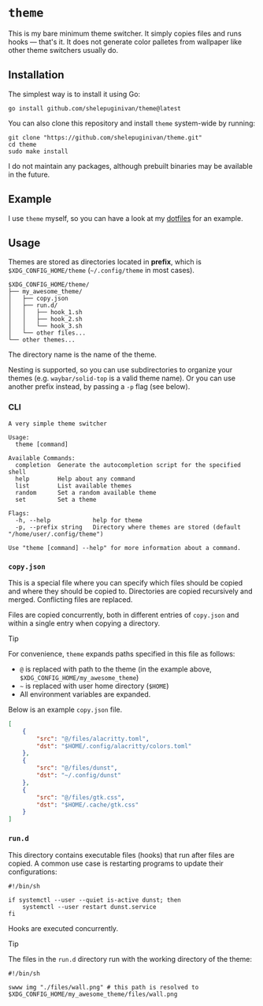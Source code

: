 # `theme`

This is my bare minimum theme switcher. It simply copies files and runs hooks &mdash; that's it.
It does not generate color palletes from wallpaper like other theme switchers usually do.

## Installation

The simplest way is to install it using Go:

```shell
go install github.com/shelepuginivan/theme@latest
```

You can also clone this repository and install `theme` system-wide by running:

```shell
git clone "https://github.com/shelepuginivan/theme.git"
cd theme
sudo make install
```

I do not maintain any packages, although prebuilt binaries may be available in the future.

## Example

I use `theme` myself, so you can have a look at my [dotfiles](https://github.com/shelepuginivan/dotfiles/tree/main/.config/theme) for an example.

## Usage

Themes are stored as directories located in **prefix**, which is `$XDG_CONFIG_HOME/theme` (`~/.config/theme` in most cases).

```
$XDG_CONFIG_HOME/theme/
├── my_awesome_theme/
│   ├── copy.json
│   ├── run.d/
│   │   ├── hook_1.sh
│   │   ├── hook_2.sh
│   │   └── hook_3.sh
│   └── other files...
└── other themes...
```

The directory name is the name of the theme.

Nesting is supported, so you can use subdirectories to organize your themes (e.g. `waybar/solid-top` is a valid theme name).
Or you can use another prefix instead, by passing a `-p` flag (see below).

### CLI

```
A very simple theme switcher

Usage:
  theme [command]

Available Commands:
  completion  Generate the autocompletion script for the specified shell
  help        Help about any command
  list        List available themes
  random      Set a random available theme
  set         Set a theme

Flags:
  -h, --help            help for theme
  -p, --prefix string   Directory where themes are stored (default "/home/user/.config/theme")

Use "theme [command] --help" for more information about a command.
```

### `copy.json`

This is a special file where you can specify which files should be copied and where they should be copied to.
Directories are copied recursively and merged. Conflicting files are replaced.

Files are copied concurrently, both in different entries of `copy.json` and within a single entry when copying a directory.

> [!TIP]
> For convenience, `theme` expands paths specified in this file as follows:
> - `@` is replaced with path to the theme (in the example above, `$XDG_CONFIG_HOME/my_awesome_theme`)
> - `~` is replaced with user home directory (`$HOME`)
> - All environment variables are expanded.

Below is an example `copy.json` file.

```json
[
    {
        "src": "@/files/alacritty.toml",
        "dst": "$HOME/.config/alacritty/colors.toml"
    },
    {
        "src": "@/files/dunst",
        "dst": "~/.config/dunst"
    },
    {
        "src": "@/files/gtk.css",
        "dst": "$HOME/.cache/gtk.css"
    }
]
```

### `run.d`

This directory contains executable files (hooks) that run after files are copied.
A common use case is restarting programs to update their configurations:

```shell
#!/bin/sh

if systemctl --user --quiet is-active dunst; then
    systemctl --user restart dunst.service
fi
```

Hooks are executed concurrently.

> [!TIP]
> The files in the `run.d` directory run with the working directory of the theme:
> ```shell
> #!/bin/sh
>
> swww img "./files/wall.png" # this path is resolved to $XDG_CONFIG_HOME/my_awesome_theme/files/wall.png
> ```
